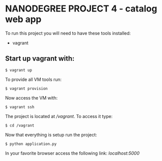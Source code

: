# NANODEGREE PROJECT 4 - catalog web app

To run this project you will need to have these tools installed:
- vagrant

## Start up vagrant with:
```console
$ vagrant up
```

To provide all VM tools run:
```console
$ vagrant provision
```

Now access the VM with:
```console
$ vagrant ssh
```

The project is located at */vagrant*. To access it type:
```console
$ cd /vagrant
```

Now that everything is setup run the project:
```console
$ python application.py
```

In your favorite browser access the following link:
*localhost:5000*
